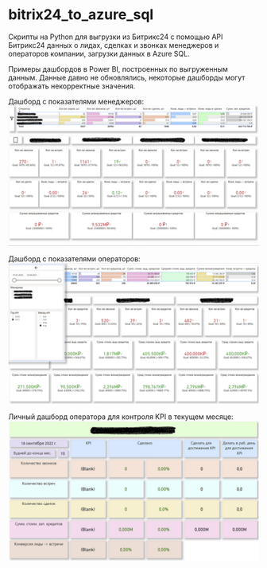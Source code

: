 # bitrix24_to_azure_sql
Скрипты на Python для выгрузки из Битрикс24 с помощью API Битрикс24 данных о лидах, сделках и звонках менеджеров и операторов компании, загрузки данных в Azure SQL.

Примеры дашбордов в Power BI, построенных по выгруженным данным. Данные давно не обновлялись, некоторые дашборды могут отображать некорректные значения.

Дашборд с показателями менеджеров:
![Дашборд с показателями менеджеров](https://github.com/nikitun/bitrix24_to_azure_sql/blob/main/img/%D0%94%D0%B0%D1%88%D0%B1%D0%BE%D1%80%D0%B4%20%D0%BF%D0%BE%20%D0%BC%D0%B5%D0%BD%D0%B5%D0%B4%D0%B6%D0%B5%D1%80%D0%B0%D0%BC.png)

Дашборд с показателями операторов:
![Дашборд с показателями операторов](https://github.com/nikitun/bitrix24_to_azure_sql/blob/main/img/%D0%94%D0%B0%D1%88%D0%B1%D0%BE%D1%80%D0%B4%20%D0%BF%D0%BE%20%D0%BE%D0%BF%D0%B5%D1%80%D0%B0%D1%82%D0%BE%D1%80%D0%B0%D0%BC.png)

Личный дашборд оператора для контроля KPI в текущем месяце:
![Личный дашборд оператора с его KPI в текущем месяце](https://github.com/nikitun/bitrix24_to_azure_sql/blob/main/img/KPI%20%D0%BE%D0%BF%D0%B5%D1%80%D0%B0%D1%82%D0%BE%D1%80%D0%B0.png)
